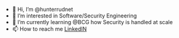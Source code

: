 - 👋 Hi, I’m @hunterrudnet
- 👀 I’m interested in Software/Security Engineering
- 🌱 I’m currently learning @BCG how Security is handled at scale
- 📫 How to reach me [LinkedIN](https://www.linkedin.com/in/hunterrudnet/)

<!---
hunterrudnet/hunterrudnet is a ✨ special ✨ repository because its `README.md` (this file) appears on your GitHub profile.
You can click the Preview link to take a look at your changes.
--->
